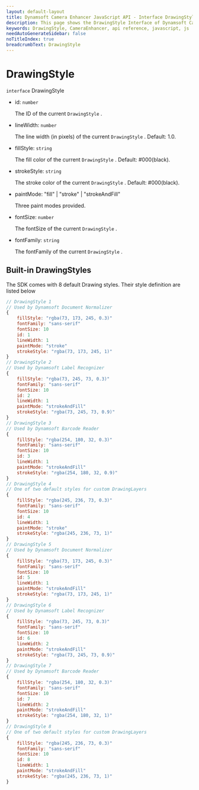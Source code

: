 ```yaml
---
layout: default-layout
title: Dynamsoft Camera Enhancer JavaScript API - Interface DrawingStyle
description: This page shows the DrawingStyle Interface of Dynamsoft Camera Enhancer JavaScript SDK.
keywords: DrawingStyle, CameraEnhancer, api reference, javascript, js
needAutoGenerateSidebar: false
noTitleIndex: true
breadcrumbText: DrawingStyle
---
```


# DrawingStyle

`interface` DrawingStyle

* id: `number`

  The ID of the current `DrawingStyle` .

* lineWidth: `number`

  The line width (in pixels) of the current `DrawingStyle` . Default: 1.0.

* fillStyle: `string`

  The fill color of the current `DrawingStyle` . Default: #000(black).

* strokeStyle: `string`

  The stroke color of the current `DrawingStyle` . Default: #000(black).

* paintMode: "fill" | "stroke" | "strokeAndFill"

  Three paint modes provided.

* fontSize: `number`

  The fontSize of the current `DrawingStyle` .

* fontFamily: `string`

  The fontFamily of the current `DrawingStyle` .

## Built-in DrawingStyles

  The SDK comes with 8 default Drawing styles. Their style definition are listed below

  ```js
  // DrawingStyle 1
  // Used by Dynamsoft Document Normalizer
  {
      fillStyle: "rgba(73, 173, 245, 0.3)"
      fontFamily: "sans-serif"
      fontSize: 10
      id: 1
      lineWidth: 1
      paintMode: "stroke"
      strokeStyle: "rgba(73, 173, 245, 1)"
  }
  // DrawingStyle 2
  // Used by Dynamsoft Label Recognizer
  {
      fillStyle: "rgba(73, 245, 73, 0.3)"
      fontFamily: "sans-serif"
      fontSize: 10
      id: 2
      lineWidth: 1
      paintMode: "strokeAndFill"
      strokeStyle: "rgba(73, 245, 73, 0.9)"
  }
  // DrawingStyle 3
  // Used by Dynamsoft Barcode Reader
  {
      fillStyle: "rgba(254, 180, 32, 0.3)"
      fontFamily: "sans-serif"
      fontSize: 10
      id: 3
      lineWidth: 1
      paintMode: "strokeAndFill"
      strokeStyle: "rgba(254, 180, 32, 0.9)"
  }
  // DrawingStyle 4
  // One of two default styles for custom DrawingLayers
  {
      fillStyle: "rgba(245, 236, 73, 0.3)"
      fontFamily: "sans-serif"
      fontSize: 10
      id: 4
      lineWidth: 1
      paintMode: "stroke"
      strokeStyle: "rgba(245, 236, 73, 1)"
  }
  // DrawingStyle 5
  // Used by Dynamsoft Document Normalizer
  {
      fillStyle: "rgba(73, 173, 245, 0.3)"
      fontFamily: "sans-serif"
      fontSize: 10
      id: 5
      lineWidth: 1
      paintMode: "strokeAndFill"
      strokeStyle: "rgba(73, 173, 245, 1)"
  }
  // DrawingStyle 6
  // Used by Dynamsoft Label Recognizer
  {
      fillStyle: "rgba(73, 245, 73, 0.3)"
      fontFamily: "sans-serif"
      fontSize: 10
      id: 6
      lineWidth: 2
      paintMode: "strokeAndFill"
      strokeStyle: "rgba(73, 245, 73, 0.9)"
  }
  // DrawingStyle 7
  // Used by Dynamsoft Barcode Reader
  {
      fillStyle: "rgba(254, 180, 32, 0.3)"
      fontFamily: "sans-serif"
      fontSize: 10
      id: 7
      lineWidth: 2
      paintMode: "strokeAndFill"
      strokeStyle: "rgba(254, 180, 32, 1)"
  }
  // DrawingStyle 8
  // One of two default styles for custom DrawingLayers
  {
      fillStyle: "rgba(245, 236, 73, 0.3)"
      fontFamily: "sans-serif"
      fontSize: 10
      id: 8
      lineWidth: 1
      paintMode: "strokeAndFill"
      strokeStyle: "rgba(245, 236, 73, 1)"
  }
  ```
